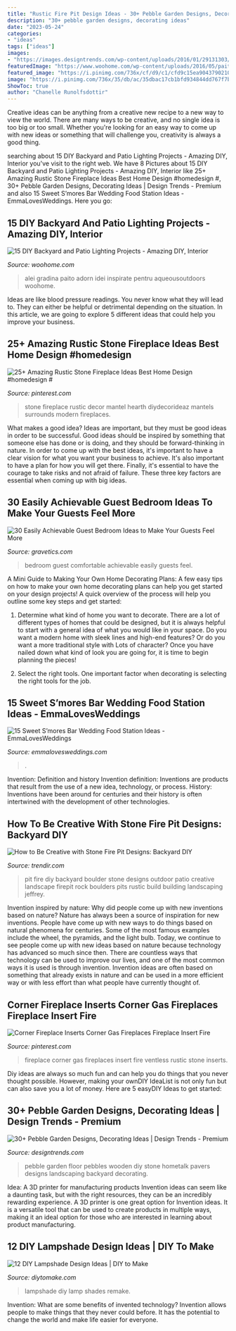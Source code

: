 ```yaml
---
title: "Rustic Fire Pit Design Ideas - 30+ Pebble Garden Designs, Decorating Ideas"
description: "30+ pebble garden designs, decorating ideas"
date: "2023-05-24"
categories:
- "ideas"
tags: ["ideas"]
images:
- "https://images.designtrends.com/wp-content/uploads/2016/01/29131303/16Wodden-Floor-Pebble-design.jpg"
featuredImage: "https://www.woohome.com/wp-content/uploads/2016/05/paito-yard-lighting-summer-15.jpg"
featured_image: "https://i.pinimg.com/736x/cf/d9/c1/cfd9c15ea9043790210bd26a75301cfc.jpg"
image: "https://i.pinimg.com/736x/35/db/ac/35dbac17cb1bfd934844dd767f7b1f38.jpg"
ShowToc: true
author: "Chanelle Runolfsdottir"
---
```



Creative ideas can be anything from a creative new recipe to a new way to view the world. There are many ways to be creative, and no single idea is too big or too small. Whether you're looking for an easy way to come up with new ideas or something that will challenge you, creativity is always a good thing.

	

		
searching about 15 DIY Backyard and Patio Lighting Projects - Amazing DIY, Interior you've visit to the right web. We have 8 Pictures about 15 DIY Backyard and Patio Lighting Projects - Amazing DIY, Interior like 25+ Amazing Rustic Stone Fireplace Ideas Best Home Design #homedesign #, 30+ Pebble Garden Designs, Decorating Ideas | Design Trends - Premium and also 15 Sweet S’mores Bar Wedding Food Station Ideas - EmmaLovesWeddings. Here you go:
		
    
## 15 DIY Backyard And Patio Lighting Projects - Amazing DIY, Interior

<img loading=lazy src="https://www.woohome.com/wp-content/uploads/2016/05/paito-yard-lighting-summer-15.jpg" onerror="this.onerror=null;this.src='https://tse3.mm.bing.net/th?id=OIP.q4_GaPhdceR_2AXNoWgTzgHaKa&amp;pid=15.1';" alt="15 DIY Backyard and Patio Lighting Projects - Amazing DIY, Interior">

_Source: woohome.com_

>alei gradina paito adorn idei inspirate pentru aqueousoutdoors woohome. 

	

Ideas are like blood pressure readings. You never know what they will lead to. They can either be helpful or detrimental depending on the situation. In this article, we are going to explore 5 different ideas that could help you improve your business.

    
## 25+ Amazing Rustic Stone Fireplace Ideas Best Home Design #homedesign #

<img loading=lazy src="https://i.pinimg.com/736x/35/db/ac/35dbac17cb1bfd934844dd767f7b1f38.jpg" onerror="this.onerror=null;this.src='https://tse4.mm.bing.net/th?id=OIP.nFhb92Yx8DMtm5LSsQajKQHaLK&amp;pid=15.1';" alt="25+ Amazing Rustic Stone Fireplace Ideas Best Home Design #homedesign #">

_Source: pinterest.com_

>stone fireplace rustic decor mantel hearth diydecorideaz mantels surrounds modern fireplaces. 

	

What makes a good idea?
Ideas are important, but they must be good ideas in order to be successful. Good ideas should be inspired by something that someone else has done or is doing, and they should be forward-thinking in nature. In order to come up with the best ideas, it's important to have a clear vision for what you want your business to achieve. It's also important to have a plan for how you will get there. Finally, it's essential to have the courage to take risks and not afraid of failure. These three key factors are essential when coming up with big ideas.

    
## 30 Easily Achievable Guest Bedroom Ideas To Make Your Guests Feel More

<img loading=lazy src="https://www.gravetics.com/wp-content/uploads/2017/09/Small-Guest-Bedroom-Design.png" onerror="this.onerror=null;this.src='https://tse1.mm.bing.net/th?id=OIP.0G9JssQge2gVMoUq6rXUIwHaLM&amp;pid=15.1';" alt="30 Easily Achievable Guest Bedroom Ideas to Make Your Guests Feel More">

_Source: gravetics.com_

>bedroom guest comfortable achievable easily guests feel. 

	

A Mini Guide to Making Your Own Home Decorating Plans:
A few easy tips on how to make your own home decorating plans can help you get started on your design projects! A quick overview of the process will help you outline some key steps and get started:
1. Determine what kind of home you want to decorate. There are a lot of different types of homes that could be designed, but it is always helpful to start with a general idea of what you would like in your space. Do you want a modern home with sleek lines and high-end features? Or do you want a more traditional style with Lots of character? Once you have nailed down what kind of look you are going for, it is time to begin planning the pieces!

2. Select the right tools. One important factor when decorating is selecting the right tools for the job.

    
## 15 Sweet S’mores Bar Wedding Food Station Ideas - EmmaLovesWeddings

<img loading=lazy src="http://emmalovesweddings.com/wp-content/uploads/2017/12/S’mores-Bar-food-station-for-backyard-wedding-ideas.jpg" onerror="this.onerror=null;this.src='https://tse2.mm.bing.net/th?id=OIP.9Yz8fL5Hj4sUSDD_AhF2IAHaLI&amp;pid=15.1';" alt="15 Sweet S’mores Bar Wedding Food Station Ideas - EmmaLovesWeddings">

_Source: emmalovesweddings.com_

>. 

	

Invention: Definition and history
Invention definition: Inventions are products that result from the use of a new idea, technology, or process. History: Inventions have been around for centuries and their history is often intertwined with the development of other technologies.

    
## How To Be Creative With Stone Fire Pit Designs: Backyard DIY

<img loading=lazy src="http://cdn.trendir.com/wp-content/uploads/old/outdoors/2015/06/10/boulder-fire-pit.jpg" onerror="this.onerror=null;this.src='https://tse1.mm.bing.net/th?id=OIP.hAzqf6NUR7PPvM3jEBUYPwHaIc&amp;pid=15.1';" alt="How to Be Creative with Stone Fire Pit Designs: Backyard DIY">

_Source: trendir.com_

>pit fire diy backyard boulder stone designs outdoor patio creative landscape firepit rock boulders pits rustic build building landscaping jeffrey. 

	

Invention inspired by nature: Why did people come up with new inventions based on nature?
Nature has always been a source of inspiration for new inventions. People have come up with new ways to do things based on natural phenomena for centuries. Some of the most famous examples include the wheel, the pyramids, and the light bulb. Today, we continue to see people come up with new ideas based on nature because technology has advanced so much since then. There are countless ways that technology can be used to improve our lives, and one of the most common ways it is used is through invention. Invention ideas are often based on something that already exists in nature and can be used in a more efficient way or with less effort than what people have currently thought of.

    
## Corner Fireplace Inserts Corner Gas Fireplaces Fireplace Insert Fire

<img loading=lazy src="https://i.pinimg.com/736x/cf/d9/c1/cfd9c15ea9043790210bd26a75301cfc.jpg" onerror="this.onerror=null;this.src='https://tse4.mm.bing.net/th?id=OIP.MkO443CL8VMjyg2HnUj-rwHaGk&amp;pid=15.1';" alt="Corner Fireplace Inserts Corner Gas Fireplaces Fireplace Insert Fire">

_Source: pinterest.com_

>fireplace corner gas fireplaces insert fire ventless rustic stone inserts. 

	

Diy ideas are always so much fun and can help you do things that you never thought possible. However, making your ownDIY IdeaList is not only fun but can also save you a lot of money. Here are 5 easyDIY Ideas to get started: 

    
## 30+ Pebble Garden Designs, Decorating Ideas | Design Trends - Premium

<img loading=lazy src="https://images.designtrends.com/wp-content/uploads/2016/01/29131303/16Wodden-Floor-Pebble-design.jpg" onerror="this.onerror=null;this.src='https://tse3.mm.bing.net/th?id=OIP.0wDwROfwu6XwDLFf1L-yNQHaKp&amp;pid=15.1';" alt="30+ Pebble Garden Designs, Decorating Ideas | Design Trends - Premium">

_Source: designtrends.com_

>pebble garden floor pebbles wooden diy stone hometalk pavers designs landscaping backyard decorating. 

	

Idea: A 3D printer for manufacturing products
Invention ideas can seem like a daunting task, but with the right resources, they can be an incredibly rewarding experience. A 3D printer is one great option for Invention ideas. It is a versatile tool that can be used to create products in multiple ways, making it an ideal option for those who are interested in learning about product manufacturing.

    
## 12 DIY Lampshade Design Ideas | DIY To Make

<img loading=lazy src="http://www.diytomake.com/wp-content/uploads/2016/03/remake-a-lampshade-diy-light.jpg" onerror="this.onerror=null;this.src='https://tse4.mm.bing.net/th?id=OIP.HDnW6kSZQWJA9ckB1JCrCQHaLF&amp;pid=15.1';" alt="12 DIY Lampshade Design Ideas | DIY to Make">

_Source: diytomake.com_

>lampshade diy lamp shades remake. 

	

Invention: What are some benefits of invented technology?
Invention allows people to make things that they never could before. It has the potential to change the world and make life easier for everyone.

